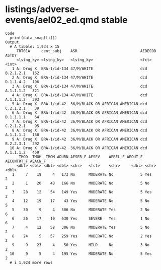 # listings/adverse-events/ael02_ed.qmd stable

    Code
      print(data_snap[[i]])
    Output
      # A tibble: 1,934 x 15
         TRT01A     cent_subj    ASR                            AEDECOD       ASTDY
         <lstng_ky> <lstng_ky>   <lstng_ky>                     <fct>         <int>
       1 A: Drug X  BRA-1/id-134 47/M/WHITE                     dcd B.2.1.2.1   162
       2 A: Drug X  BRA-1/id-134 47/M/WHITE                     dcd D.1.1.4.2   196
       3 A: Drug X  BRA-1/id-134 47/M/WHITE                     dcd A.1.1.1.2   321
       4 A: Drug X  BRA-1/id-134 47/M/WHITE                     dcd A.1.1.1.2   393
       5 A: Drug X  BRA-1/id-42  36/M/BLACK OR AFRICAN AMERICAN dcd C.2.1.2.1    39
       6 A: Drug X  BRA-1/id-42  36/M/BLACK OR AFRICAN AMERICAN dcd D.1.1.1.1    64
       7 A: Drug X  BRA-1/id-42  36/M/BLACK OR AFRICAN AMERICAN dcd C.2.1.2.1    95
       8 A: Drug X  BRA-1/id-42  36/M/BLACK OR AFRICAN AMERICAN dcd A.1.1.1.2   160
       9 A: Drug X  BRA-1/id-42  36/M/BLACK OR AFRICAN AMERICAN dcd B.2.2.3.1   292
      10 A: Drug X  BRA-1/id-42  36/M/BLACK OR AFRICAN AMERICAN dcd A.1.1.1.2   459
          TMOD  TMOH  TMOM ADURN AESER_F AESEV    AEREL_F AEOUT_F AECONTRT_F AEACN_F
         <dbl> <dbl> <dbl> <dbl> <chr>   <fct>    <chr>     <dbl> <chr>        <dbl>
       1     7    19     4   173 No      MODERATE No            5 Yes              2
       2     1    20    48   166 No      MODERATE No            5 No               2
       3    28    12    54   149 Yes     MODERATE No            5 Yes              2
       4    12    19    17    43 Yes     MODERATE No            5 No               5
       5    30     9     4   506 No      MODERATE Yes           2 No               6
       6    26    17    10   630 Yes     SEVERE   Yes           1 No               6
       7     4    12    58   306 No      MODERATE Yes           5 No               2
       8    24     5    57   259 Yes     MODERATE No            2 Yes              2
       9     9    23     4    50 Yes     MILD     No            3 No               2
      10     9     5     4   195 Yes     MODERATE No            5 Yes              2
      # i 1,924 more rows

